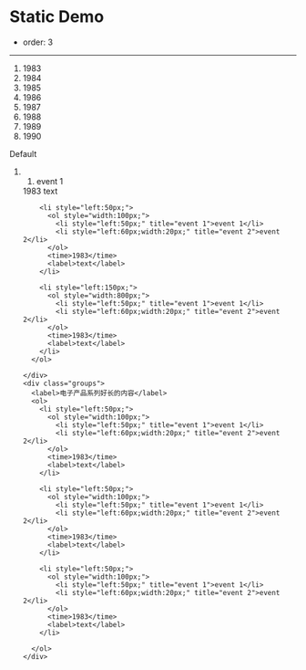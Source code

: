 
# Static Demo

- order: 3

----

<link rel="stylesheet" href="../index.css" type="text/css" media="screen" charset="utf-8">
<div id="demo" class="markline">
  <div class="dates">
    <ol>
      <li>1983</li>
      <li>1984</li>
      <li>1985</li>
      <li>1986</li>
      <li>1987</li>
      <li>1988</li>
      <li>1989</li>
      <li>1990</li>
    </ol>
  </div>
  <div class="events" id="events">
    <div class="groups">
      <label>Default</label>
      <ol>
        <li style="left:30px;">
          <ol style="width:50px;">
            <li style="left:20px;" title="event 1">event 1</li>
          </ol>
          <time>1983</time>
          <label>text</label>
        </li>

        <li style="left:50px;">
          <ol style="width:100px;">
            <li style="left:50px;" title="event 1">event 1</li>
            <li style="left:60px;width:20px;" title="event 2">event 2</li>
          </ol>
          <time>1983</time>
          <label>text</label>
        </li>

        <li style="left:150px;">
          <ol style="width:800px;">
            <li style="left:50px;" title="event 1">event 1</li>
            <li style="left:60px;width:20px;" title="event 2">event 2</li>
          </ol>
          <time>1983</time>
          <label>text</label>
        </li>
      </ol>

    </div>
    <div class="groups">
      <label>电子产品系列好长的内容</label>
      <ol>
        <li style="left:50px;">
          <ol style="width:100px;">
            <li style="left:50px;" title="event 1">event 1</li>
            <li style="left:60px;width:20px;" title="event 2">event 2</li>
          </ol>
          <time>1983</time>
          <label>text</label>
        </li>

        <li style="left:50px;">
          <ol style="width:100px;">
            <li style="left:50px;" title="event 1">event 1</li>
            <li style="left:60px;width:20px;" title="event 2">event 2</li>
          </ol>
          <time>1983</time>
          <label>text</label>
        </li>

        <li style="left:50px;">
          <ol style="width:100px;">
            <li style="left:50px;" title="event 1">event 1</li>
            <li style="left:60px;width:20px;" title="event 2">event 2</li>
          </ol>
          <time>1983</time>
          <label>text</label>
        </li>

      </ol>
    </div>
  </div>
</div>

<script>
var markline = document.querySelector(".markline");
var dates = document.querySelector(".dates");
document.getElementById("events").onscroll = function(evt){
  dates.style.top = document.body.scrollTop + "px";
}
</script>

